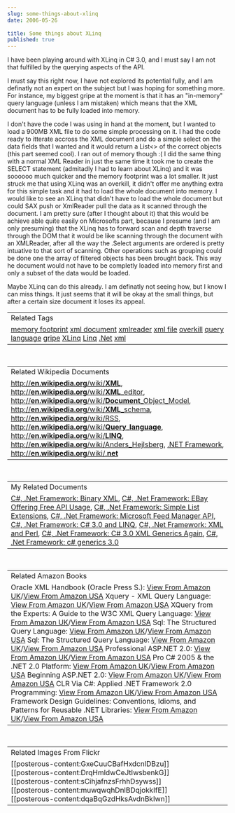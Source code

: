 ```yaml
---
slug: some-things-about-xlinq
date: 2006-05-26
 
title: Some things about XLinq
published: true
---
```

I have been playing around with XLinq in C# 3.0, and I must say I am not that fulfilled by the querying aspects of the API.<p />I must say this right now, I have not explored its potential fully, and I am definatly not an expert on the subject but I was hoping for something more.  For instance, my biggest gripe at the moment is that it has an "in-memory" query language (unless I am mistaken) which means that the XML document has to be fully loaded into memory.<p />I don't have the code I was using in hand at the moment, but I wanted to load a 900MB XML file to do some simple processing on it.  I had the code ready to itterate accross the XML document and do a simple select on the data fields that I wanted and it would return a List&lt;&gt; of the correct objects (this part seemed cool).  I ran out of memory though :(  I did the same thing with a normal XML Reader in just the same time it took me to create the SELECT statement (admitadly I had to learn about XLinq) and it was soooooo much quicker and the memory footprint was a lot smaller.  It just struck me that using XLinq was an overkill, it didn't offer me anything extra for this simple task and it had to load the whole document into memory.  I would like to see an XLinq that didn't have to load the whole document but could SAX push or XmlReader pull the data as it scanned through the document.  I am pretty sure (after I thought about it) that this would be achieve able quite easily on Microsofts part, because I presume (and I am only presuming) that the XLinq has to forward scan and depth traverse through the DOM that it would be like scanning through the document with an XMLReader, after all the way the .Select arguments are ordered is pretty intuative to that sort of scanning.  Other operations such as grouping could be done one the array of filtered objects has been brought back.  This way he document would not have to be completly loaded into memory first and only a subset of the data would be loaded.<p />Maybe XLinq can do this already.  I am definatly not seeing how, but I know I can miss things.  It just seems that it will be okay at the small things, but after a certain size document it loses its appeal.<p /><table class="TechnoratiHead TagHeader">
<tr><td>Related Tags</td></tr>
<tr class="Technorati"><td>
<a href="http://www.kinlan.co.uk/tag/memory%20footprint" class="Tag" rel="tag">memory footprint</a> <a href="http://www.kinlan.co.uk/tag/xml%20document" class="Tag" rel="tag">xml document</a> <a href="http://www.kinlan.co.uk/tag/xmlreader" class="Tag" rel="tag">xmlreader</a> <a href="http://www.kinlan.co.uk/tag/xml%20file" class="Tag" rel="tag">xml file</a> <a href="http://www.kinlan.co.uk/tag/overkill" class="Tag" rel="tag">overkill</a> <a href="http://www.kinlan.co.uk/tag/query%20language" class="Tag" rel="tag">query language</a> <a href="http://www.kinlan.co.uk/tag/gripe" class="Tag" rel="tag">gripe</a> <a href="http://www.kinlan.co.uk/tag/XLinq" class="Tag" rel="tag">XLinq</a> <a href="http://www.kinlan.co.uk/tag/Linq" class="Tag" rel="tag">Linq</a> <a href="http://www.kinlan.co.uk/tag/.Net" class="Tag" rel="tag">.Net</a> <a href="http://www.kinlan.co.uk/tag/xml" class="Tag" rel="tag">xml</a>
</td></tr>
</table><br /><table class="TechnoratiHead TagHeader">
<tr><td>Related Wikipedia Documents</td></tr>
<tr class="Technorati"><td>
<a href="http://en.wikipedia.org/wiki/XML" class="Tag" rel="tag">http://<b>en.wikipedia.org</b>/wiki/<b>XML</b></a>, <a href="http://en.wikipedia.org/wiki/XML_editor" class="Tag" rel="tag">http://<b>en.wikipedia.org</b>/wiki/<b>XML</b>_editor</a>, <a href="http://en.wikipedia.org/wiki/Document_Object_Model" class="Tag" rel="tag">http://<b>en.wikipedia.org</b>/wiki/<b>Document</b>_Object_Model</a>, <a href="http://en.wikipedia.org/wiki/XML_schema" class="Tag" rel="tag">http://<b>en.wikipedia.org</b>/wiki/<b>XML</b>_schema</a>, <a href="http://en.wikipedia.org/wiki/RSS" class="Tag" rel="tag">http://<b>en.wikipedia.org</b>/wiki/RSS</a>, <a href="http://en.wikipedia.org/wiki/Query_language" class="Tag" rel="tag">http://<b>en.wikipedia.org</b>/wiki/<b>Query</b>_<b>language</b></a>, <a href="http://en.wikipedia.org/wiki/LINQ" class="Tag" rel="tag">http://<b>en.wikipedia.org</b>/wiki/<b>LINQ</b></a>, <a href="http://en.wikipedia.org/wiki/Anders_Hejlsberg" class="Tag" rel="tag">http://<b>en.wikipedia.org</b>/wiki/Anders_Hejlsberg</a>, <a href="http://en.wikipedia.org/wiki/Microsoft_.NET" class="Tag" rel="tag">.NET Framework</a>, <a href="http://en.wikipedia.org/wiki/.net" class="Tag" rel="tag">http://<b>en.wikipedia.org</b>/wiki/.<b>net</b></a>
</td></tr>
</table><br /><table class="TechnoratiHead TagHeader">
<tr><td>My Related Documents</td></tr>
<tr class="Technorati"><td>
<a href="http://www.kinlan.co.uk/2005/01/binary-xml.html" class="Tag" rel="tag">C#, .Net Framework: Binary XML</a>, <a href="http://www.kinlan.co.uk/2005/11/ebay-offering-free-api-usage.html" class="Tag" rel="tag">C#, .Net Framework: EBay Offering Free API Usage</a>, <a href="http://www.kinlan.co.uk/2006/02/simple-list-extensions.html" class="Tag" rel="tag">C#, .Net Framework: Simple List Extensions</a>, <a href="http://www.kinlan.co.uk/2006/02/microsoft-feed-manager-api.html" class="Tag" rel="tag">C#, .Net Framework: Microsoft Feed Manager API</a>, <a href="http://www.kinlan.co.uk/2005/09/c-30-and-linq.html" class="Tag" rel="tag">C#, .Net Framework: C# 3.0 and LINQ</a>, <a href="http://www.kinlan.co.uk/2005/08/xml-and-perl.html" class="Tag" rel="tag">C#, .Net Framework: XML and Perl</a>, <a href="http://www.kinlan.co.uk/2005/07/c-30-xml-generics-again.html" class="Tag" rel="tag">C#, .Net Framework: C# 3.0 XML Generics Again</a>, <a href="http://www.kinlan.co.uk/2005/07/c-generics-30.html" class="Tag" rel="tag">C#, .Net Framework: c# generics 3.0</a>
</td></tr>
</table><br /><table class="TechnoratiHead TagHeader">
<tr><td>Related Amazon Books</td></tr>
<tr class="Technorati"><td>Oracle XML Handbook (Oracle Press S.): <a href="http://www.amazon.co.uk/exec/obidos/redirect?tag=cnetfra-21&amp;link_code=xm2&amp;camp=2025&amp;creative=165953&amp;path=http://www.amazon.co.uk/gp/redirect.html%253fASIN=007212489X%2526tag=cnetfra-21%2526lcode=xm2%2526cID=2025%2526ccmID=165953%2526location=/o/ASIN/007212489X%25253FSubscriptionId=0CM2PVF6VAHJQKW5G782" class="Tag" rel="tag">View From Amazon UK</a>/<a href="http://www.amazon.com/exec/obidos/redirect?tag=cnetfra-20&amp;link_code=xm2&amp;camp=2025&amp;creative=165953&amp;path=http://www.amazon.com/gp/redirect.html%253fASIN=007212489X%2526tag=cnetfra-20%2526lcode=xm2%2526cID=2025%2526ccmID=165953%2526location=/o/ASIN/007212489X%25253FSubscriptionId=0CM2PVF6VAHJQKW5G782" class="Tag" rel="tag">View From Amazon USA</a> Xquery - XML Query Language: <a href="http://www.amazon.co.uk/exec/obidos/redirect?tag=cnetfra-21&amp;link_code=xm2&amp;camp=2025&amp;creative=165953&amp;path=http://www.amazon.co.uk/gp/redirect.html%253fASIN=0321165810%2526tag=cnetfra-21%2526lcode=xm2%2526cID=2025%2526ccmID=165953%2526location=/o/ASIN/0321165810%25253FSubscriptionId=0CM2PVF6VAHJQKW5G782" class="Tag" rel="tag">View From Amazon UK</a>/<a href="http://www.amazon.com/exec/obidos/redirect?tag=cnetfra-20&amp;link_code=xm2&amp;camp=2025&amp;creative=165953&amp;path=http://www.amazon.com/gp/redirect.html%253fASIN=0321165810%2526tag=cnetfra-20%2526lcode=xm2%2526cID=2025%2526ccmID=165953%2526location=/o/ASIN/0321165810%25253FSubscriptionId=0CM2PVF6VAHJQKW5G782" class="Tag" rel="tag">View From Amazon USA</a> XQuery from the Experts: A Guide to the W3C XML Query Language: <a href="http://www.amazon.co.uk/exec/obidos/redirect?tag=cnetfra-21&amp;link_code=xm2&amp;camp=2025&amp;creative=165953&amp;path=http://www.amazon.co.uk/gp/redirect.html%253fASIN=0321180607%2526tag=cnetfra-21%2526lcode=xm2%2526cID=2025%2526ccmID=165953%2526location=/o/ASIN/0321180607%25253FSubscriptionId=0CM2PVF6VAHJQKW5G782" class="Tag" rel="tag">View From Amazon UK</a>/<a href="http://www.amazon.com/exec/obidos/redirect?tag=cnetfra-20&amp;link_code=xm2&amp;camp=2025&amp;creative=165953&amp;path=http://www.amazon.com/gp/redirect.html%253fASIN=0321180607%2526tag=cnetfra-20%2526lcode=xm2%2526cID=2025%2526ccmID=165953%2526location=/o/ASIN/0321180607%25253FSubscriptionId=0CM2PVF6VAHJQKW5G782" class="Tag" rel="tag">View From Amazon USA</a> Sql: The Structured Query Language: <a href="http://www.amazon.co.uk/exec/obidos/redirect?tag=cnetfra-21&amp;link_code=xm2&amp;camp=2025&amp;creative=165953&amp;path=http://www.amazon.co.uk/gp/redirect.html%253fASIN=0830638032%2526tag=cnetfra-21%2526lcode=xm2%2526cID=2025%2526ccmID=165953%2526location=/o/ASIN/0830638032%25253FSubscriptionId=0CM2PVF6VAHJQKW5G782" class="Tag" rel="tag">View From Amazon UK</a>/<a href="http://www.amazon.com/exec/obidos/redirect?tag=cnetfra-20&amp;link_code=xm2&amp;camp=2025&amp;creative=165953&amp;path=http://www.amazon.com/gp/redirect.html%253fASIN=0830638032%2526tag=cnetfra-20%2526lcode=xm2%2526cID=2025%2526ccmID=165953%2526location=/o/ASIN/0830638032%25253FSubscriptionId=0CM2PVF6VAHJQKW5G782" class="Tag" rel="tag">View From Amazon USA</a> Sql: The Structured Query Language: <a href="http://www.amazon.co.uk/exec/obidos/redirect?tag=cnetfra-21&amp;link_code=xm2&amp;camp=2025&amp;creative=165953&amp;path=http://www.amazon.co.uk/gp/redirect.html%253fASIN=083068803X%2526tag=cnetfra-21%2526lcode=xm2%2526cID=2025%2526ccmID=165953%2526location=/o/ASIN/083068803X%25253FSubscriptionId=0CM2PVF6VAHJQKW5G782" class="Tag" rel="tag">View From Amazon UK</a>/<a href="http://www.amazon.com/exec/obidos/redirect?tag=cnetfra-20&amp;link_code=xm2&amp;camp=2025&amp;creative=165953&amp;path=http://www.amazon.com/gp/redirect.html%253fASIN=083068803X%2526tag=cnetfra-20%2526lcode=xm2%2526cID=2025%2526ccmID=165953%2526location=/o/ASIN/083068803X%25253FSubscriptionId=0CM2PVF6VAHJQKW5G782" class="Tag" rel="tag">View From Amazon USA</a> Professional ASP.NET 2.0: <a href="http://www.amazon.co.uk/exec/obidos/redirect?tag=cnetfra-21&amp;link_code=xm2&amp;camp=2025&amp;creative=165953&amp;path=http://www.amazon.co.uk/gp/redirect.html%253fASIN=0764576100%2526tag=cnetfra-21%2526lcode=xm2%2526cID=2025%2526ccmID=165953%2526location=/o/ASIN/0764576100%25253FSubscriptionId=0CM2PVF6VAHJQKW5G782" class="Tag" rel="tag">View From Amazon UK</a>/<a href="http://www.amazon.com/exec/obidos/redirect?tag=cnetfra-20&amp;link_code=xm2&amp;camp=2025&amp;creative=165953&amp;path=http://www.amazon.com/gp/redirect.html%253fASIN=0764576100%2526tag=cnetfra-20%2526lcode=xm2%2526cID=2025%2526ccmID=165953%2526location=/o/ASIN/0764576100%25253FSubscriptionId=0CM2PVF6VAHJQKW5G782" class="Tag" rel="tag">View From Amazon USA</a> Pro C# 2005 &amp; the .NET 2.0 Platform: <a href="http://www.amazon.co.uk/exec/obidos/redirect?tag=cnetfra-21&amp;link_code=xm2&amp;camp=2025&amp;creative=165953&amp;path=http://www.amazon.co.uk/gp/redirect.html%253fASIN=1590594193%2526tag=cnetfra-21%2526lcode=xm2%2526cID=2025%2526ccmID=165953%2526location=/o/ASIN/1590594193%25253FSubscriptionId=0CM2PVF6VAHJQKW5G782" class="Tag" rel="tag">View From Amazon UK</a>/<a href="http://www.amazon.com/exec/obidos/redirect?tag=cnetfra-20&amp;link_code=xm2&amp;camp=2025&amp;creative=165953&amp;path=http://www.amazon.com/gp/redirect.html%253fASIN=1590594193%2526tag=cnetfra-20%2526lcode=xm2%2526cID=2025%2526ccmID=165953%2526location=/o/ASIN/1590594193%25253FSubscriptionId=0CM2PVF6VAHJQKW5G782" class="Tag" rel="tag">View From Amazon USA</a> Beginning ASP.NET 2.0: <a href="http://www.amazon.co.uk/exec/obidos/redirect?tag=cnetfra-21&amp;link_code=xm2&amp;camp=2025&amp;creative=165953&amp;path=http://www.amazon.co.uk/gp/redirect.html%253fASIN=0764588508%2526tag=cnetfra-21%2526lcode=xm2%2526cID=2025%2526ccmID=165953%2526location=/o/ASIN/0764588508%25253FSubscriptionId=0CM2PVF6VAHJQKW5G782" class="Tag" rel="tag">View From Amazon UK</a>/<a href="http://www.amazon.com/exec/obidos/redirect?tag=cnetfra-20&amp;link_code=xm2&amp;camp=2025&amp;creative=165953&amp;path=http://www.amazon.com/gp/redirect.html%253fASIN=0764588508%2526tag=cnetfra-20%2526lcode=xm2%2526cID=2025%2526ccmID=165953%2526location=/o/ASIN/0764588508%25253FSubscriptionId=0CM2PVF6VAHJQKW5G782" class="Tag" rel="tag">View From Amazon USA</a> CLR Via C#: Applied .NET Framework 2.0 Programming: <a href="http://www.amazon.co.uk/exec/obidos/redirect?tag=cnetfra-21&amp;link_code=xm2&amp;camp=2025&amp;creative=165953&amp;path=http://www.amazon.co.uk/gp/redirect.html%253fASIN=0735621632%2526tag=cnetfra-21%2526lcode=xm2%2526cID=2025%2526ccmID=165953%2526location=/o/ASIN/0735621632%25253FSubscriptionId=0CM2PVF6VAHJQKW5G782" class="Tag" rel="tag">View From Amazon UK</a>/<a href="http://www.amazon.com/exec/obidos/redirect?tag=cnetfra-20&amp;link_code=xm2&amp;camp=2025&amp;creative=165953&amp;path=http://www.amazon.com/gp/redirect.html%253fASIN=0735621632%2526tag=cnetfra-20%2526lcode=xm2%2526cID=2025%2526ccmID=165953%2526location=/o/ASIN/0735621632%25253FSubscriptionId=0CM2PVF6VAHJQKW5G782" class="Tag" rel="tag">View From Amazon USA</a> Framework Design Guidelines: Conventions, Idioms, and Patterns for Reusable .NET Libraries: <a href="http://www.amazon.co.uk/exec/obidos/redirect?tag=cnetfra-21&amp;link_code=xm2&amp;camp=2025&amp;creative=165953&amp;path=http://www.amazon.co.uk/gp/redirect.html%253fASIN=0321246756%2526tag=cnetfra-21%2526lcode=xm2%2526cID=2025%2526ccmID=165953%2526location=/o/ASIN/0321246756%25253FSubscriptionId=0CM2PVF6VAHJQKW5G782" class="Tag" rel="tag">View From Amazon UK</a>/<a href="http://www.amazon.com/exec/obidos/redirect?tag=cnetfra-20&amp;link_code=xm2&amp;camp=2025&amp;creative=165953&amp;path=http://www.amazon.com/gp/redirect.html%253fASIN=0321246756%2526tag=cnetfra-20%2526lcode=xm2%2526cID=2025%2526ccmID=165953%2526location=/o/ASIN/0321246756%25253FSubscriptionId=0CM2PVF6VAHJQKW5G782" class="Tag" rel="tag">View From Amazon USA</a>
</td></tr>
</table><br /><table class="TechnoratiHead TagHeader">
<tr><td>Related Images From Flickr</td></tr>
<tr class="Technorati"><td>
<span style="float: left;">[[posterous-content:GxeCuuCBafHxdcnlDBzu]]</span><span style="float: left;">[[posterous-content:DrqHmldwCeJtIwsbenkG]]</span><span style="float: left;">[[posterous-content:sCihjafnzsFrhhDsywss]]</span><span style="float: left;">[[posterous-content:muwqwqhDnlBDqjokkIfE]]</span><span style="float: left;">[[posterous-content:dqaBqGzdHksAvdnBkIwn]]</span>
</td></tr>
</table>

